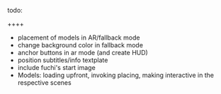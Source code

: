 todo:

++++
- placement of models in AR/fallback mode
- change background color in fallback mode
- anchor buttons in ar mode (and create HUD)
- position subtitles/info textplate
- include fuchi's start image
- Models: loading upfront, invoking placing, making interactive in the respective scenes
